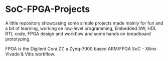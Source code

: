 # SoC-FPGA-Projects

A little repository showcasing some simple projects made mainly for fun and a bit of learning, 
working on low-level programming, Embedded SW, HDL RTL code, FPGA design and workflow and some hands on breadboard prototyping.

FPGA is the Digilent Cora Z7, a Zynq-7000 based ARM/FPGA SoC - Xilinx Vivado & Vitis workflow.

